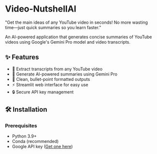 # Video-NutshellAI
"Get the main ideas of any YouTube video in seconds! No more wasting time—just quick summaries so you learn faster."

An AI-powered application that generates concise summaries of YouTube videos using Google's Gemini Pro model and video transcripts.

## ✨ Features

- 🎥 Extract transcripts from any YouTube video
- 🧠 Generate AI-powered summaries using Gemini Pro
- 📝 Clean, bullet-point formatted outputs
- ⚡ Streamlit web interface for easy use
- 🔒 Secure API key management

## 🛠️ Installation

### Prerequisites
- Python 3.9+
- Conda (recommended)
- Google API key ([Get one here](https://ai.google.dev/))
